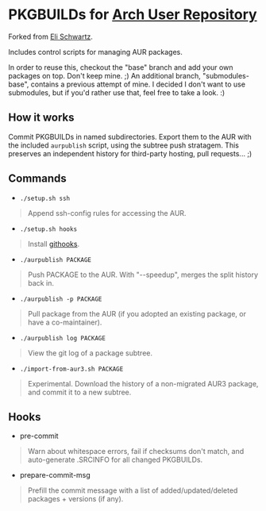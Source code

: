 # PKGBUILDs for [Arch User Repository](https://aur.archlinux.org)
Forked from [Eli Schwartz](https://github.com/eli-schwartz/pkgbuilds).

Includes control scripts for managing AUR packages.

In order to reuse this, checkout the "base" branch and add your own packages on top. Don't keep mine. ;)
An additional branch, "submodules-base", contains a previous attempt of mine. I decided I don't want to use submodules, but if you'd rather use that, feel free to take a look. :)

## How it works
Commit PKGBUILDs in named subdirectories. Export them to the AUR with the included `aurpublish` script, using the subtree push stratagem.
This preserves an independent history for third-party hosting, pull requests... ;)

## Commands
* `./setup.sh ssh`
> Append ssh-config rules for accessing the AUR.

* `./setup.sh hooks`
> Install [githooks](#hooks).

* `./aurpublish PACKAGE`
> Push PACKAGE to the AUR. With "--speedup", merges the split history back in.

* `./aurpublish -p PACKAGE`
> Pull package from the AUR (if you adopted an existing package, or have a co-maintainer).

* `./aurpublish log PACKAGE`
> View the git log of a package subtree.

* `./import-from-aur3.sh PACKAGE`
> Experimental. Download the history of a non-migrated AUR3 package, and commit it to a new subtree.

## Hooks
* pre-commit
> Warn about whitespace errors, fail if checksums don't match, and auto-generate .SRCINFO for all changed PKGBUILDs.

* prepare-commit-msg
> Prefill the commit message with a list of added/updated/deleted packages + versions (if any).
